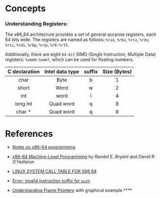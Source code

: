 
# Concepts

### Understanding Registers:

The x86_64 architecture provides a set of general-purpose registers, each 64 bits wide. The registers are named as follows: `%rax`, `%rbx`, `%rcx`, `%rdx`, `%rsi`, `%rdi`, `%rbp`, `%rsp`, `%r8-%r15`.

Additionally, there are eight `64-bit` SIMD (Single Instruction, Multiple Data) registers: `%xmm0-%xmm7`, which can be used for floating numbers.

| C declaration | Intel data type | suffix | Size (Bytes) |
| :-----------: | :-------------: | :----: | :----------: |
|     char      |      Byte       |   b    |      1       |
|     short     |      Word       |   w    |      2       |
|      int      |      word       |   l    |      4       |
|   long int    |    Quad word    |   q    |      8       |
|    char *     |    Quad word    |   q    |      8       |

# References

- [Notes on x86-64 programming](https://www.lri.fr/~filliatr/ens/compil/x86-64.pdf)
- [x86-64 Machine-Level Programming](https://www.cs.cmu.edu/~fp/courses/15213-s07/misc/asm64-handout.pdf) by *Randal E. Bryant*
and *David R. O’Hallaron*
- [LINUX SYSTEM CALL TABLE FOR X86 64](https://blog.rchapman.org/posts/Linux_System_Call_Table_for_x86_64/)

- [Error: invalid instruction suffix for `push`](https://stackoverflow.com/questions/21679131/error-invalid-instruction-suffix-for-push#:~:text=1%20Answer&text=The%20error%20you're%20getting,bit%20and%2064%2Dbit%20immediates).
- [Understanding Frame Pointers](https://people.cs.rutgers.edu/~pxk/419/notes/frames.html) with graphical example.****
